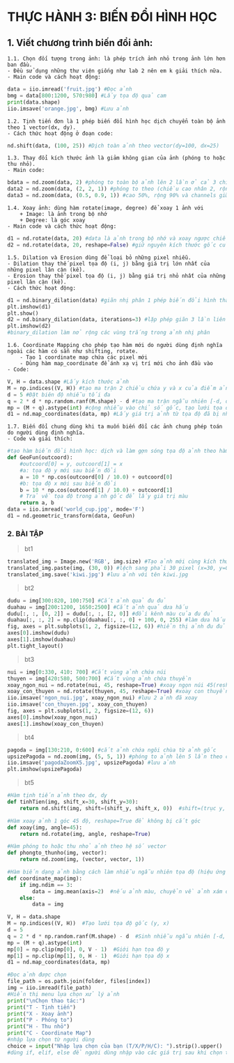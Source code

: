 # THỰC HÀNH 3: BIẾN ĐỔI HÌNH HỌC

## 1. Viết chương trình biến đổi ảnh:

    1.1. Chọn đối tượng trong ảnh: là phép trích ảnh nhỏ trong ảnh lớn hơn ban đầu.
    - Đều sử dụng những thư viện giống như lab 2 nên em k giải thích nữa.
    - Main code và cách hoạt động:

```python
data = iio.imread('fruit.jpg') #Đọc ảnh
bmg = data[800:1200, 570:980] #Lấy tọa độ quả cam
print(data.shape)
iio.imsave('orange.jpg', bmg) #Lưu ảnh
```

    1.2. Tịnh tiến đơn là 1 phép biến đổi hình học dịch chuyển toàn bộ ảnh theo 1 vector(dx, dy).
    - Cách thức hoạt động ở đoạn code:

```python
nd.shift(data, (100, 25)) #Dịch toàn ảnh theo vector(dy=100, dx=25)
```

    1.3. Thay đổi kích thước ảnh là giảm không gian của ảnh (phóng to hoặc thu nhỏ).
    - Main code:

```python
bdata = nd.zoom(data, 2) #phóng to toàn bộ ảnh lên 2 lần ở cả 3 chiều (cao, rộng, channels)
data2 = nd.zoom(data, (2, 2, 1)) #phóng to theo (chiều cao nhân 2, rộng x2, channels giữ nguyên)
data3 = nd.zoom(data, (0.5, 0.9, 1)) #cao 50%, rộng 90% và channels giữ nguyên
```

    1.4. Xoay ảnh: dùng hàm rotate(image, degree) để xoay 1 ảnh với
        + Image: là ảnh trong bộ nhớ
        + Degree: là góc xoay
    - Main code và cách thức hoạt động:

```py
d1 = nd.rotate(data, 20) #data là ảnh trong bộ nhớ và xoay ngược chiều kim đồng hồ 20 độ
d2 = nd.rotate(data, 20, reshape=False) #giữ nguyên kích thước gốc của ảnh
```

    1.5. Dilation và Erosion dùng để loại bỏ những pixel nhiễu.
    - Dilation thay thế pixel tọa độ (i, j) bằng giá trị lớn nhất của những pixel lân cận (kề).
    - Erosion thay thế pixel tọa độ (i, j) bằng giá trị nhỏ nhất của những pixel lân cận (kề).
    - Cách thức hoạt động:

```py
d1 = nd.binary_dilation(data) #giãn nhị phân 1 phép biến đổi hình thái
plt.imshow(d1)
plt.show()
d2 = nd.binary_dilation(data, iterations=3) #lặp phép giãn 3 lần liên tiếp
plt.imshow(d2)
#binary_dilation làm nở rộng các vùng trắng trong ảnh nhị phân
```

    1.6. Coordinate Mapping cho phép tạo hàm mới do người dùng định nghĩa ngoài các hàm có sẵn như shifting, rotate.
        - Tạo 1 coordinate map chứa các pixel mới
        - Dùng hàm map_coordinate để ánh xạ vị trí mới cho ảnh đầu vào
    - Code:

```py
V, H = data.shape #Lấy kích thước ảnh
M = np.indices((V, H)) #tạo ma trận 2 chiều chứa y và x của điểm ảnh
d = 5 #Đặt biên độ nhiễu tối đa
q = 2 * d * np.random.ranf(M.shape) - d #tạo ma trận ngẫu nhiên [-d, d] và cùng kích thước với M
mp = (M + q).astype(int) #cộng nhiễu vào chỉ số gốc, tạo lưới tọa độ mới bị nhiễu
d1 = nd.map_coordinates(data, mp) #Lấy giá trị ảnh từ tọa độ đã bị nhiễu bằng ánh xạ tọa độ
```

    1.7. Biến đổi chung dùng khi ta muốn biến đổi các ảnh chung phép toán do người dùng định nghĩa.
    - Code và giải thích:

```py
#tạo hàm biến đổi hình học: dịch và làm gợn sóng tọa độ ảnh theo hàm cos
def GeoFun(outcoord):
    #outcoord[0] = y, outcoord[1] = x
    #a: tọa độ y mới sau biến đổi
    a = 10 * np.cos(outcoord[0] / 10.0) + outcoord[0]
    #b: tọa độ x mới sau biến đổi
    b = 10 * np.cos(outcoord[1] / 10.0) + outcoord[1]
    # Trả về tọa độ trong ảnh gốc để lấy giá trị màu
    return a, b
data = iio.imread('world_cup.jpg', mode='F')
d1 = nd.geometric_transform(data, GeoFun)
```

### 2. BÀI TẬP

> bt1

```py
translated_img = Image.new('RGB', img.size) #Tạo ảnh mới cùng kích thước ảnh gốc
translated_img.paste(img, (30, 0)) #lệch sang phải 30 pixel (x=30, y=0)
translated_img.save('kiwi.jpg') #lưu ảnh với tên kiwi.jpg
```

> bt2

```py
dudu = img[300:820, 100:750] #Cắt ảnh quả đu đủ
duahau = img[200:1200, 1650:2500] #Cắt ảnh quả dưa hấu
dudu[:, :, [0, 2]] = dudu[:, :, [2, 0]] #đổi kênh màu của đu đủ
duahau[:, :, 2] = np.clip(duahau[:, :, 0] + 100, 0, 255) #làm dưa hấu ngả sang xanh
fig, axes = plt.subplots(1, 2, figsize=(12, 6)) #hiển thị ảnh đu đủ và dưa hấu sau khi xử lý
axes[0].imshow(dudu)
axes[1].imshow(duahau)
plt.tight_layout()
```

> bt3

```py
nui = img[0:330, 410: 700] #Cắt vùng ảnh chứa núi
thuyen = img[420:580, 500:700] #Cắt vùng ảnh chứa thuyền
xoay_ngon_nui = nd.rotate(nui, 45, reshape=True) #xoay ngọn núi 45(reshape=True để mở rộng kích thước)
xoay_con_thuyen = nd.rotate(thuyen, 45, reshape=True) #xoay con thuyền 45 độ
iio.imsave('ngon_nui.jpg', xoay_ngon_nui) #lưu 2 ảnh đã xoay
iio.imsave('con_thuyen.jpg', xoay_con_thuyen)
fig, axes = plt.subplots(1, 2, figsize=(12, 6))
axes[0].imshow(xoay_ngon_nui)
axes[1].imshow(xoay_con_thuyen)
```

> bt4

```py
pagoda = img[130:210, 0:600] #cắt ảnh chứa ngôi chùa từ ảnh gốc
upsizePagoda = nd.zoom(img, (5, 5, 1)) #phóng to ảnh lên 5 lần theo chiều cao và chiều rộng
iio.imsave('pagodaZoomX5.jpg', upsizePagoda) #lưu ảnh
plt.imshow(upsizePagoda)
```

> bt5

```py
#Hàm tịnh tiến ảnh theo dx, dy
def tinhTien(img, shift_x=30, shift_y=30):
    return nd.shift(img, shift=(shift_y, shift_x, 0))  #shift=(trục y, trục x, màu)

#Hàm xoay ảnh 1 góc 45 độ, reshape=True để không bị cắt góc
def xoay(img, angle=45):
    return nd.rotate(img, angle, reshape=True)

#Hàm phóng to hoặc thu nhỏ ảnh theo hệ số vector
def phongto_thunho(img, vector):
    return nd.zoom(img, (vector, vector, 1))

#Hàm biến dạng ảnh bằng cách làm nhiễu ngẫu nhiên tọa độ (hiệu ứng sóng)
def coordinate_map(img):
    if img.ndim == 3:
        data = img.mean(axis=2)  #nếu ảnh màu, chuyển về ảnh xám để xử lý
    else:
        data = img

V, H = data.shape
M = np.indices((V, H))  #Tạo lưới tọa độ gốc (y, x)
d = 5
q = 2 * d * np.random.ranf(M.shape) - d  #Sinh nhiễu ngẫu nhiên [-d, d]
mp = (M + q).astype(int)
mp[0] = np.clip(mp[0], 0, V - 1)  #Giới hạn tọa độ y
mp[1] = np.clip(mp[1], 0, H - 1)  #Giới hạn tọa độ x
d1 = nd.map_coordinates(data, mp)

#Đọc ảnh được chọn
file_path = os.path.join(folder, files[index])
img = iio.imread(file_path)
#Hiển thị menu lựa chọn xử lý ảnh
print("\nChọn thao tác:")
print("T - Tịnh tiến")
print("X - Xoay ảnh")
print("P - Phóng to")
print("H - Thu nhỏ")
print("C - Coordinate Map")
#nhập lựa chọn từ người dùng
choice = input("Nhập lựa chọn của bạn (T/X/P/H/C): ").strip().upper()
#dùng if, elif, else để người dùng nhập vào các giá trị sau khi chọn thao tác
```
